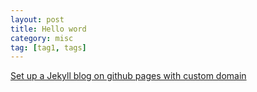 ```yaml
---
layout: post
title: Hello word
category: misc
tag: [tag1, tags]
---
```





[Set up a Jekyll blog on github pages with custom domain](http://c13s.jiao.me/software/2013/12/01/set-up-jekyll-blog-on-github-pages.html)
